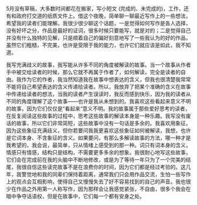 5月没有草稿，大多数时间都花在搬家，写小短文 (完成的、未完成的)，工作，还有和政府打交道的纸质文件上。借这个夜晚，简单聊一聊最近写作上的一些想法，希望我的读者们能理解。我很少很少聊这个话题，一是觉得如何写作是各人选择，没有好坏之分，作品是最好的证词，很多时候只要能写，就是对的；二是觉得自己并没有什么独特的见解，只是顺着自己的偏好刻意地写了一些我认为的好的作品，虽然它们粗糙，不完美，也许是受限于我的能力，也许它们就应该是如此，我不知道。

我写充满歧义的故事，我写能从许多不同的角度被解读的故事。当一个故事从作者手中被交给读者的时候，那么它就不再属于作者了，如何解读，完全是读者的自由。我作为它的作者，我当然知道我在故事中想表达的含义，但我也很清楚我常常不能将自己希望表达的含义传递给读者。所以，我放弃了把某个准确的含义在故事中传递给读者的想法，当我的读者产生误读时，我反而感到快乐，因为我的读者从不同的角度理解了这个故事——也许是我从未想到的。我喜欢这些看起来意义不明的故事，因为它们仅仅是“看起来“意义不明。我的故事属于那些爱好思考的读者，在反复阅读这些故事的过程中，思考这些故事的解读本身是一种乐趣。我写没有废话的故事，所以它们非常简短，这些故事中没有一句话是多余的。我喜欢用象征，因为这些象征充满歧义，但你若要问我我更喜欢这些象征如何被解读，我想，也许是它词本身、不含象征的含义。如果要问，有那么多解读故事的方法，哪一种才是我希望的，我会说，最简单，只从情绪上感受到的那一种。词只有词本身的含义，情感只有情感，结构只是结构，不需要更多多余的想象。我很耐心地写这些故事，它们会在完成前在我的头脑中不断地修改，或是为了等待一年只为了一个完美的结尾，我很自信这些读完故事不是在浪费你的时间，因为它们都是经过考验的。这几年，我警觉地和我的同辈们保持着距离，通常我们只会用作品交流，生怕一些写作上的观点会互相影响，使得自己又慢慢失去了好不容易找到的自己的声音。我也很少在作品之外用第一人称写作，因为那样会让我感觉紧张，不自由，很多个我会在暗中争夺话语权，但是在故事中，它们每一个都有安身之处。